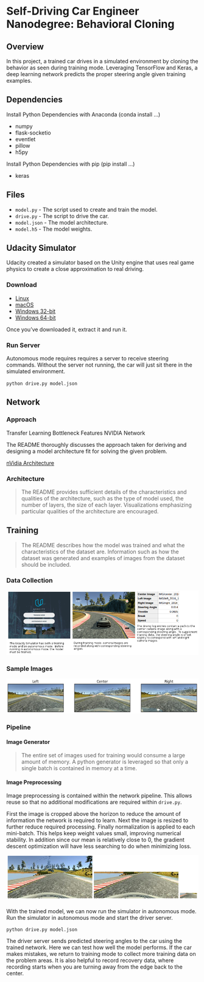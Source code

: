 # Self-Driving Car Engineer Nanodegree: Behavioral Cloning

## Overview

In this project, a trained car drives in a simulated environment by cloning the behavior as seen during training mode.  Leveraging TensorFlow and Keras, a deep learning network predicts the proper steering angle given training examples.

## Dependencies

Install Python Dependencies with Anaconda (conda install …)
* numpy
* flask-socketio
* eventlet
* pillow
* h5py

Install Python Dependencies with pip (pip install ...)
* keras

## Files
* `model.py` - The script used to create and train the model.
* `drive.py` - The script to drive the car.
* `model.json` - The model architecture.
* `model.h5` - The model weights.

## Udacity Simulator

Udacity created a simulator based on the Unity engine that uses real game physics to create a close approximation to real driving.

### Download

* [Linux](https://d17h27t6h515a5.cloudfront.net/topher/2016/November/5831f0f7_simulator-linux/simulator-linux.zip)
* [macOS](https://d17h27t6h515a5.cloudfront.net/topher/2016/November/5831f290_simulator-macos/simulator-macos.zip)
* [Windows 32-bit](https://d17h27t6h515a5.cloudfront.net/topher/2016/November/5831f4b6_simulator-windows-32/simulator-windows-32.zip)
* [Windows 64-bit](https://d17h27t6h515a5.cloudfront.net/topher/2016/November/5831f3a4_simulator-windows-64/simulator-windows-64.zip)

Once you’ve downloaded it, extract it and run it.

### Run Server

Autonomous mode requires requires a server to receive steering commands.  Without the server not running, the car will just sit there in the simulated environment.

`python drive.py model.json`

## Network

### Approach

Transfer Learning
Bottleneck Features
NVIDIA Network

The README thoroughly discusses the approach taken for deriving and designing a model architecture fit for solving the given problem.

[nVidia Architecture](http://images.nvidia.com/content/tegra/automotive/images/2016/solutions/pdf/end-to-end-dl-using-px.pdf)

### Architecture

> The README provides sufficient details of the characteristics and qualities of the architecture, such as the type of model used, the number of layers, the size of each layer. Visualizations emphasizing particular qualities of the architecture are encouraged.

## Training

> The README describes how the model was trained and what the characteristics of the dataset are. Information such as how the dataset was generated and examples of images from the dataset should be included.

### Data Collection

![Data Collection through Udacity Simulator](./images/data-collection.png)

### Sample Images

![Sample Images](./images/sample-images.png)

### Pipeline

#### Image Generator

> The entire set of images used for training would consume a large amount of memory.  A python generator is leveraged so that only a single batch is contained in memory at a time.

#### Image Preprocessing

Image preprocessing is contained within the network pipeline.  This allows reuse so that no additional modifications are required within `drive.py`.

First the image is cropped above the horizon to reduce the amount of information the network is required to learn.  Next the image is resized to further reduce required processing.  Finally normalization is applied to each mini-batch.  This helps keep weight values small, improving numerical stability. In addition since our mean is relatively close to 0, the gradient descent optimization will have less searching to do when minimizing loss.

![Image Preprocessing](./images/preprocess.png)

#### 

With the trained model, we can now run the simulator in autonomous mode.  Run the simulator in autonomous mode and start the driver server.

```
python drive.py model.json
```

The driver server sends predicted steering angles to the car using the trained network.  Here we can test how well the model performs.  If the car makes mistakes, we return to training mode to collect more training data on the problem areas.  It is also helpful to record recovery data, where recording starts when you are turning away from the edge back to the center.

